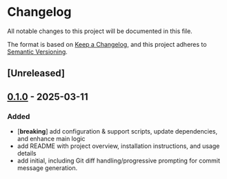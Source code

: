 # Changelog

All notable changes to this project will be documented in this file.

The format is based on [Keep a Changelog](https://keepachangelog.com/en/1.0.0/),
and this project adheres to [Semantic Versioning](https://semver.org/spec/v2.0.0.html).

## [Unreleased]

## [0.1.0](https://github.com/davehorner/mkcmt/releases/tag/v0.1.0) - 2025-03-11

### Added

- [**breaking**] add configuration & support scripts, update dependencies, and enhance main logic
- add README with project overview, installation instructions, and usage details
- add initial, including Git diff handling/progressive prompting for commit message generation.

